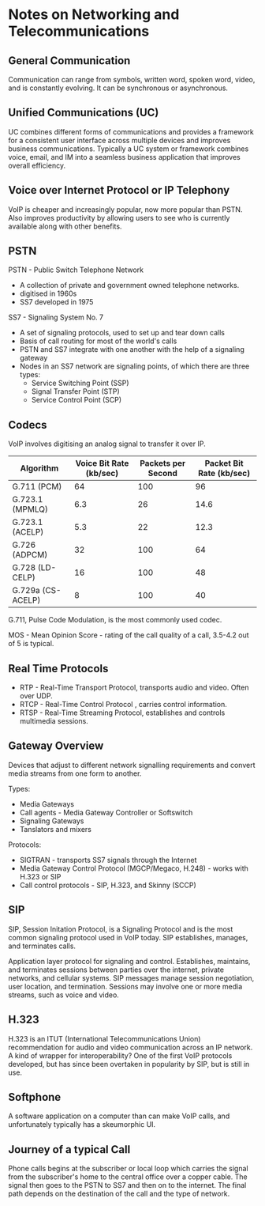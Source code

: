 # Notes on Networking and Telecommunications

## General Communication

Communication can range from symbols, written word, spoken word, video, and is constantly evolving.
It can be synchronous or asynchronous.

## Unified Communications (UC)

UC combines different forms of communications and provides a framework for a consistent user interface across multiple devices and improves business communications.
Typically a UC system or framework combines voice, email, and IM into a seamless business application that improves overall efficiency.

## Voice over Internet Protocol or IP Telephony

VoIP is cheaper and increasingly popular, now more popular than PSTN. Also improves productivity by allowing users to see who is currently available along with other benefits.

## PSTN

PSTN - Public Switch Telephone Network

* A collection of private and government owned telephone networks.
* digitised in 1960s
* SS7 developed in 1975

SS7 - Signaling System No. 7

* A set of signaling protocols, used to set up and tear down calls
* Basis of call routing for most of the world's calls
* PSTN and SS7 integrate with one another with the help of a signaling gateway
* Nodes in an SS7 network are signaling points, of which there are three types:
  * Service Switching Point (SSP)
  * Signal Transfer Point (STP)
  * Service Control Point (SCP)

## Codecs

VoIP involves digitising an analog signal to transfer it over IP.

| Algorithm | Voice Bit Rate (kb/sec) | Packets per Second | Packet Bit Rate (kb/sec) |
|-----------|-------------------------|--------------------|--------------------------|
| G.711 (PCM) | 64 | 100 | 96 |
| G.723.1 (MPMLQ) | 6.3 | 26 | 14.6 |
| G.723.1 (ACELP) | 5.3 | 22 | 12.3 |
| G.726 (ADPCM) | 32 | 100 | 64 |
| G.728 (LD-CELP) | 16 | 100 | 48 |
| G.729a (CS-ACELP) | 8 | 100 | 40 |

G.711, Pulse Code Modulation, is the most commonly used codec.

MOS - Mean Opinion Score - rating of the call quality of a call, 3.5-4.2 out of 5 is typical.

## Real Time Protocols

* RTP - Real-Time Transport Protocol, transports audio and video. Often over UDP.
* RTCP - Real-Time Control Protocol , carries control information.
* RTSP - Real-Time Streaming Protocol, establishes and controls multimedia sessions.

## Gateway Overview

Devices that adjust to different network signalling requirements and convert media streams from one form to another.

Types:

* Media Gateways
* Call agents - Media Gateway Controller or Softswitch
* Signaling Gateways
* Tanslators and mixers

Protocols:

* SIGTRAN - transports SS7 signals through the Internet
* Media Gateway Control Protocol (MGCP/Megaco, H.248) - works with H.323 or SIP
* Call control protocols - SIP, H.323, and Skinny (SCCP)

## SIP

SIP, Session Initation Protocol, is a Signaling Protocol and is the most common signaling protocol used in VoIP today. SIP establishes, manages, and terminates calls.

Application layer protocol for signaling and control. Establishes, maintains, and terminates sessions between parties over the internet, private networks, and cellular systems.
SIP messages manage session negotiation, user location, and termination. Sessions may involve one or more media streams, such as voice and video.

## H.323

H.323 is an ITUT (International Telecommunications Union) recommendation for audio and video communication across an IP network. A kind of wrapper for interoperability?
One of the first VoIP protocols developed, but has since been overtaken in popularity by SIP, but is still in use.

## Softphone

A software application on a computer than can make VoIP calls, and unfortunately typically has a skeumorphic UI.

## Journey of a typical Call

Phone calls begins at the subscriber or local loop which carries the signal from the subscriber's home to the central office over a copper cable.
The signal then goes to the PSTN to SS7 and then on to the internet. The final path depends on the destination of the call and the type of network.